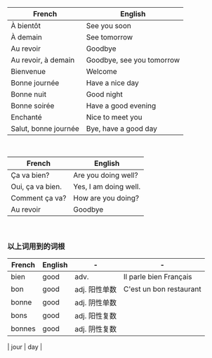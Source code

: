 

| French  | English
|---------|---------
| À bientôt  | See you soon
| À demain  | See tomorrow
| Au revoir | Goodbye
| Au revoir, à demain  | Goodbye, see you tomorrow
| Bienvenue  | Welcome
| Bonne journée  | Have a nice day 
| Bonne nuit  | Good night
| Bonne soirée  | Have a good evening
| Enchanté  | Nice to meet you
| Salut, bonne journée  | Bye, have a good day

&nbsp;

| French  | English
|---------|---------
| Ça va bien?  | Are you doing well?
| Oui, ça va bien.  | Yes, I am doing well.
| Comment ça va?  | How are you doing?
| Au revoir | Goodbye

&nbsp;

### 以上词用到的词根
| French  | English  | -|-
|---------|---------|--------- |--
| bien  | good  | adv.| Il parle bien Français
| bon  | good  | adj. 阳性单数| C'est un bon restaurant
| bonne  | good  | adj. 阴性单数|
| bons  | good  | adj. 阳性复数|
| bonnes  | good  | adj. 阴性复数|

| jour  | day  |